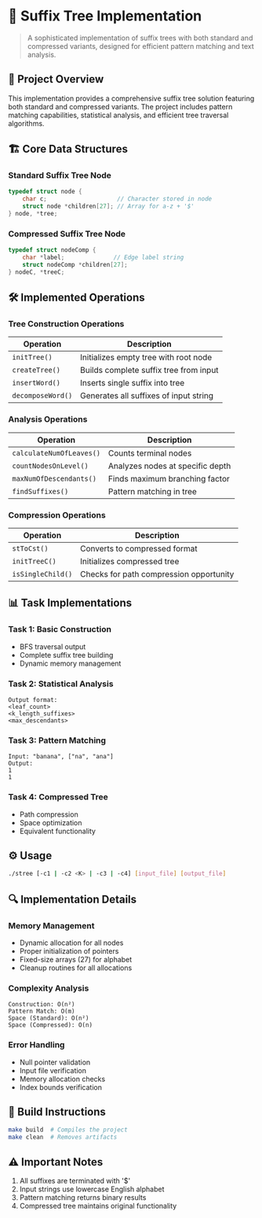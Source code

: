 # 🌲 Suffix Tree Implementation
> A sophisticated implementation of suffix trees with both standard and compressed variants, designed for efficient pattern matching and text analysis.

## 🎯 Project Overview
This implementation provides a comprehensive suffix tree solution featuring both standard and compressed variants. The project includes pattern matching capabilities, statistical analysis, and efficient tree traversal algorithms.

## 🏗️ Core Data Structures

### Standard Suffix Tree Node
```c
typedef struct node {
    char c;                    // Character stored in node
    struct node *children[27]; // Array for a-z + '$'
} node, *tree;
```

### Compressed Suffix Tree Node
```c
typedef struct nodeComp {
    char *label;              // Edge label string
    struct nodeComp *children[27];
} nodeC, *treeC;
```

## 🛠️ Implemented Operations

### Tree Construction Operations
| Operation | Description |
|-----------|-------------|
| `initTree()` | Initializes empty tree with root node |
| `createTree()` | Builds complete suffix tree from input |
| `insertWord()` | Inserts single suffix into tree |
| `decomposeWord()` | Generates all suffixes of input string |

### Analysis Operations
| Operation | Description |
|-----------|-------------|
| `calculateNumOfLeaves()` | Counts terminal nodes |
| `countNodesOnLevel()` | Analyzes nodes at specific depth |
| `maxNumOfDescendants()` | Finds maximum branching factor |
| `findSuffixes()` | Pattern matching in tree |

### Compression Operations
| Operation | Description |
|-----------|-------------|
| `stToCst()` | Converts to compressed format |
| `initTreeC()` | Initializes compressed tree |
| `isSingleChild()` | Checks for path compression opportunity |

## 📊 Task Implementations

### Task 1: Basic Construction
- BFS traversal output
- Complete suffix tree building
- Dynamic memory management

### Task 2: Statistical Analysis
```console
Output format:
<leaf_count>
<k_length_suffixes>
<max_descendants>
```

### Task 3: Pattern Matching
```console
Input: "banana", ["na", "ana"]
Output: 
1
1
```

### Task 4: Compressed Tree
- Path compression
- Space optimization
- Equivalent functionality

## ⚙️ Usage
```bash
./stree [-c1 | -c2 <K> | -c3 | -c4] [input_file] [output_file]
```

## 🔍 Implementation Details

### Memory Management
- Dynamic allocation for all nodes
- Proper initialization of pointers
- Fixed-size arrays (27) for alphabet
- Cleanup routines for all allocations

### Complexity Analysis
```
Construction: O(n²)
Pattern Match: O(m)
Space (Standard): O(n²)
Space (Compressed): O(n)
```

### Error Handling
- Null pointer validation
- Input file verification
- Memory allocation checks
- Index bounds verification

## 🚀 Build Instructions
```bash
make build  # Compiles the project
make clean  # Removes artifacts
```

## ⚠️ Important Notes
1. All suffixes are terminated with '$'
2. Input strings use lowercase English alphabet
3. Pattern matching returns binary results
4. Compressed tree maintains original functionality

